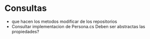 # Consultas
* que hacen los metodos modificar de los repositorios
* Consultar implementacion de Persona.cs Deben ser abstractas las propiedades?